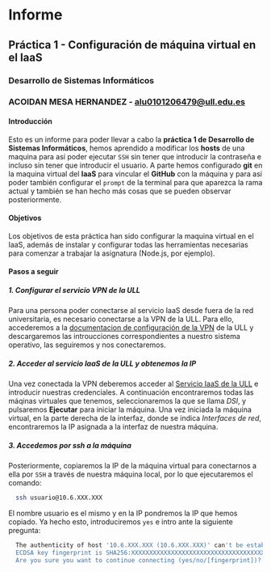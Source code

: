 # Informe
## Práctica 1 - Configuración de máquina virtual en el IaaS
### Desarrollo de Sistemas Informáticos
### ACOIDAN MESA HERNANDEZ - alu0101206479@ull.edu.es

#### Introducción

Esto es un informe para poder llevar a cabo la **práctica 1 de Desarrollo de Sistemas Informáticos**, hemos aprendido a modificar los **hosts** de una maquina para así poder ejecutar `SSH` sin tener que introducir la contraseña e incluso sin tener que introducir el usuario. A parte hemos configurado **git** en la maquina virtual del **IaaS** para vincular el **GitHub** con la máquina y para así poder también configurar el `prompt` de la terminal para que aparezca la rama actual y también se han hecho más cosas que se pueden observar posteriormente.

#### Objetivos

Los objetivos de esta práctica han sido configurar la maquina virtual en el IaaS, además de instalar y configurar todas las herramientas necesarias para comenzar a trabajar la asignatura (Node.js, por ejemplo).

#### Pasos a seguir
##### 1. Configurar el servicio VPN de la ULL
Para una persona poder conectarse al servicio IaaS desde fuera de la red universitaria, es necesario conectarse a la VPN de la ULL. Para ello, accederemos a la [documentacion de configuración de la VPN](https://www.ull.es/servicios/stic/2020/12/01/servicio-de-vpn-de-la-ull/) de la ULL y descargaremos las introucciones correspondientes a nuestro sistema operativo, las seguiremos y nos conectaremos.

##### 2. Acceder al servicio IaaS de la ULL y obtenemos la IP
Una vez conectada la VPN deberemos acceder al [Servicio IaaS de la ULL](https://iaas.ull.es/ovirt-engine/sso/login.html) e introducir nuestras credenciales. A continuación encontraremos todas las máqinas virtuales que tenemos, seleccionaremos la que se llama *DSI*, y pulsaremos **Ejecutar** para iniciar la máquina.
Una vez iniciada la máquina virtual, en la parte derecha de la interfaz, donde se indica *Interfaces de red*, encontraremos la IP asignada a la interfaz de nuestra máquina.

##### 3. Accedemos por ssh a la máquina
Posteriormente, copiaremos la IP de la máquina virtual para conectarnos a ella por `SSH` a través de nuestra máquina local, por lo que ejecutaremos el comando:

```bash
  ssh usuario@10.6.XXX.XXX
```

El nombre usuario es el mismo y en la IP pondremos la IP que hemos copiado. Ya hecho esto, introduciremos `yes` e intro ante la siguiente pregunta:

```bash
  The authenticity of host '10.6.XXX.XXX (10.6.XXX.XXX)' can't be established.
  ECDSA key fingerprint is SHA256:XXXXXXXXXXXXXXXXXXXXXXXXXXXXXXXXXXXXXXXXXXX.
  Are you sure you want to continue connecting (yes/no/[fingerprint])?
```
